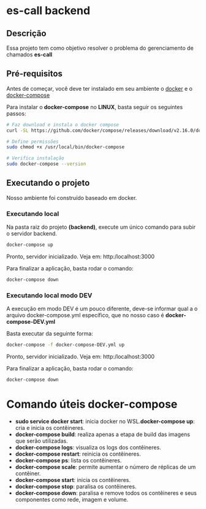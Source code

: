 # **es-call backend**

## **Descrição**
<p>Essa projeto tem como objetivo resolver o problema do gerenciamento de chamados <b>es-call</b></p>

## **Pré-requisitos**
Antes de começar, você deve ter instalado em seu ambiente o [docker](https://docs.docker.com/engine/install) e o [docker-compose](https://docs.docker.com/compose/install/other/)

Para instalar o <b>docker-compose</b> no <b>LINUX</b>, basta seguir os seguintes passos:
```bash
# Faz download e instala o docker compose
curl -SL https://github.com/docker/compose/releases/download/v2.16.0/docker-compose-linux-x86_64 -o /usr/local/bin/docker-compose

# Define permissões
sudo chmod +x /usr/local/bin/docker-compose

# Verifica instalação
sudo docker-compose --version
```

## **Executando o projeto**
<p>Nosso ambiente foi construído baseado em docker.</p>

### **Executando local**
<p>Na pasta raiz do projeto <b>(backend)</b>, execute um único comando para subir o servidor backend.</p>

```bash
docker-compose up
```
Pronto, servidor inicializado. Veja em: http:/localhost:3000

Para finalizar a aplicação, basta rodar o comando:
```bash
docker-compose down
```

### **Executando local modo DEV**
<p>A execução em modo DEV é um pouco diferente, deve-se informar qual a o arquivo docker-compose.yml específico, que no nosso caso é <b>docker-compose-DEV.yml</b></p>
<p>Basta executar da seguinte forma:</p>

```bash
docker-compose -f docker-compose-DEV.yml up
```
Pronto, servidor inicializado. Veja em: http:/localhost:3000

Para finalizar a aplicação, basta rodar o comando:
```bash
docker-compose down
```

# **Comando úteis docker-compose**
<ul>
    <li><b>sudo service docker start</b>: inicia docker no WSL.</li:
    <li><b>docker-compose up</b>: cria e inicia os contêineres.</li>
    <li><b>docker-compose build</b>: realiza apenas a etapa de build das imagens que serão utilizadas.</li>
    <li><b>docker-compose logs</b>: visualiza os logs dos contêineres.</li>
    <li><b>docker-compose restart</b>: reinicia os contêineres.</li>
    <li><b>docker-compose ps</b>: lista os contêineres.</li>
    <li><b>docker-compose scale</b>: permite aumentar o número de réplicas de um contêiner.</li>
    <li><b>docker-compose start</b>: inicia os contêineres.</li>
    <li><b>docker-compose stop</b>: paralisa os contêineres.</li>
    <li><b>docker-compose down</b>: paralisa e remove todos os contêineres e seus componentes como rede, imagem e volume.</li>
</ul>
